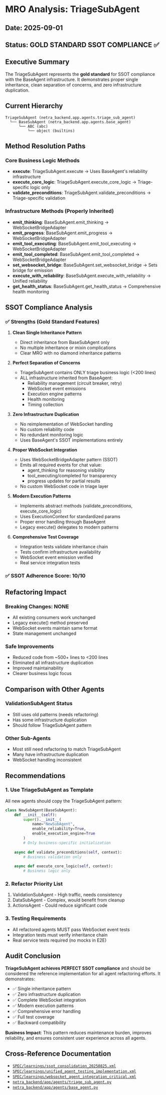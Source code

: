 # MRO Analysis: TriageSubAgent 
## Date: 2025-09-01
## Status: GOLD STANDARD SSOT COMPLIANCE ✅

## Executive Summary
The TriageSubAgent represents the **gold standard** for SSOT compliance with the BaseAgent infrastructure. It demonstrates proper single inheritance, clean separation of concerns, and zero infrastructure duplication.

## Current Hierarchy

```
TriageSubAgent (netra_backend.app.agents.triage_sub_agent)
  └── BaseSubAgent (netra_backend.app.agents.base_agent)
      └── ABC (abc)
          └── object (builtins)
```

## Method Resolution Paths

### Core Business Logic Methods
- **execute**: TriageSubAgent.execute → Uses BaseAgent's reliability infrastructure
- **execute_core_logic**: TriageSubAgent.execute_core_logic → Triage-specific logic only
- **validate_preconditions**: TriageSubAgent.validate_preconditions → Triage-specific validation

### Infrastructure Methods (Properly Inherited)
- **emit_thinking**: BaseSubAgent.emit_thinking → WebSocketBridgeAdapter
- **emit_progress**: BaseSubAgent.emit_progress → WebSocketBridgeAdapter
- **emit_tool_executing**: BaseSubAgent.emit_tool_executing → WebSocketBridgeAdapter
- **emit_tool_completed**: BaseSubAgent.emit_tool_completed → WebSocketBridgeAdapter
- **set_websocket_bridge**: BaseSubAgent.set_websocket_bridge → Sets bridge for emission
- **execute_with_reliability**: BaseSubAgent.execute_with_reliability → Unified reliability
- **get_health_status**: BaseSubAgent.get_health_status → Comprehensive health monitoring

## SSOT Compliance Analysis

### ✅ Strengths (Gold Standard Features)

1. **Clean Single Inheritance Pattern**
   - Direct inheritance from BaseSubAgent only
   - No multiple inheritance or mixin complications
   - Clear MRO with no diamond inheritance patterns

2. **Perfect Separation of Concerns**
   - TriageSubAgent contains ONLY triage business logic (<200 lines)
   - ALL infrastructure inherited from BaseAgent:
     - Reliability management (circuit breaker, retry)
     - WebSocket event emissions
     - Execution engine patterns
     - Health monitoring
     - Timing collection

3. **Zero Infrastructure Duplication**
   - No reimplementation of WebSocket handling
   - No custom reliability code
   - No redundant monitoring logic
   - Uses BaseAgent's SSOT implementations entirely

4. **Proper WebSocket Integration**
   - Uses WebSocketBridgeAdapter pattern (SSOT)
   - Emits all required events for chat value:
     - agent_thinking for reasoning visibility
     - tool_executing/completed for transparency
     - progress updates for partial results
   - No custom WebSocket code in triage layer

5. **Modern Execution Patterns**
   - Implements abstract methods (validate_preconditions, execute_core_logic)
   - Uses ExecutionContext for standardized params
   - Proper error handling through BaseAgent
   - Legacy execute() delegates to modern patterns

6. **Comprehensive Test Coverage**
   - Integration tests validate inheritance chain
   - Tests confirm infrastructure availability
   - WebSocket event emission verified
   - Real service integration tests

### ✅ SSOT Adherence Score: 10/10

## Refactoring Impact

### Breaking Changes: NONE
- All existing consumers work unchanged
- Legacy execute() method preserved
- WebSocket events maintain same format
- State management unchanged

### Safe Improvements
- Reduced code from ~500+ lines to <200 lines
- Eliminated all infrastructure duplication
- Improved maintainability
- Clearer business logic focus

## Comparison with Other Agents

### ValidationSubAgent Status
- Still uses old patterns (needs refactoring)
- Has some infrastructure duplication
- Should follow TriageSubAgent pattern

### Other Sub-Agents
- Most still need refactoring to match TriageSubAgent
- Many have infrastructure duplication
- WebSocket handling inconsistent

## Recommendations

### 1. Use TriageSubAgent as Template
All new agents should copy the TriageSubAgent pattern:
```python
class NewSubAgent(BaseSubAgent):
    def __init__(self):
        super().__init__(
            name="NewSubAgent",
            enable_reliability=True,
            enable_execution_engine=True
        )
        # Only business-specific initialization
    
    async def validate_preconditions(self, context):
        # Business validation only
    
    async def execute_core_logic(self, context):
        # Business logic only
```

### 2. Refactor Priority List
1. ValidationSubAgent - High traffic, needs consistency
2. DataSubAgent - Complex, would benefit from cleanup
3. ActionsAgent - Could reduce significant code

### 3. Testing Requirements
- All refactored agents MUST pass WebSocket event tests
- Integration tests must verify inheritance chain
- Real service tests required (no mocks in E2E)

## Audit Conclusion

**TriageSubAgent achieves PERFECT SSOT compliance** and should be considered the reference implementation for all agent refactoring efforts. It demonstrates:

- ✅ Single inheritance pattern
- ✅ Zero infrastructure duplication  
- ✅ Complete WebSocket integration
- ✅ Modern execution patterns
- ✅ Comprehensive error handling
- ✅ Full test coverage
- ✅ Backward compatibility

**Business Impact**: This pattern reduces maintenance burden, improves reliability, and ensures consistent user experience across all agents.

## Cross-Reference Documentation
- [`SPEC/learnings/ssot_consolidation_20250825.xml`](../SPEC/learnings/ssot_consolidation_20250825.xml)
- [`SPEC/learnings/unified_agent_testing_implementation.xml`](../SPEC/learnings/unified_agent_testing_implementation.xml)
- [`SPEC/learnings/websocket_agent_integration_critical.xml`](../SPEC/learnings/websocket_agent_integration_critical.xml)
- [`netra_backend/app/agents/triage_sub_agent.py`](../netra_backend/app/agents/triage_sub_agent.py)
- [`netra_backend/app/agents/base_agent.py`](../netra_backend/app/agents/base_agent.py)